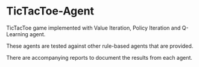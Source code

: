 # TicTacToe-Agent
TicTacToe game implemented with Value Iteration, Policy Iteration and Q-Learning agent.

These agents are tested against other rule-based agents that are provided.

There are accompanying reports to document the results from each agent.
